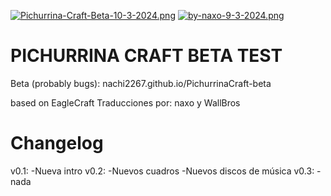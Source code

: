 [![Pichurrina-Craft-Beta-10-3-2024.png](https://i.postimg.cc/rmDbhJzB/Pichurrina-Craft-Beta-10-3-2024.png)](https://postimg.cc/WFPXz0G8)
[![by-naxo-9-3-2024.png](https://i.postimg.cc/sxPKkZPJ/by-naxo-9-3-2024.png)](https://postimg.cc/y3dF9xbJ)
# PICHURRINA CRAFT BETA TEST
Beta (probably bugs): nachi2267.github.io/PichurrinaCraft-beta

based on EagleCraft
Traducciones por: naxo y WallBros

# Changelog
v0.1: -Nueva intro 
v0.2: -Nuevos cuadros
      -Nuevos discos de música
v0.3: -nada
